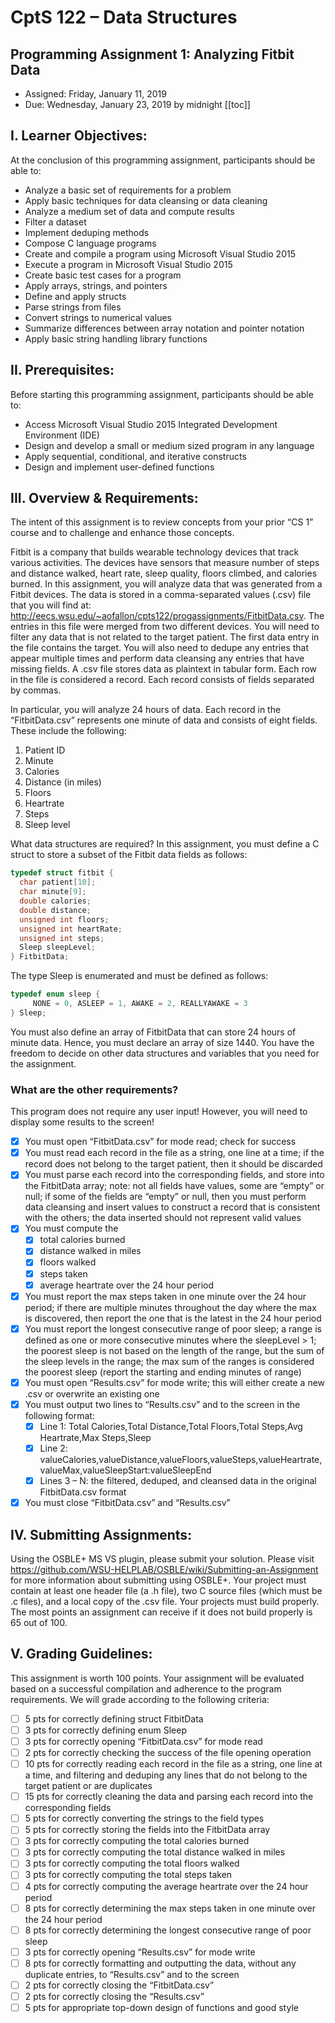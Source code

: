 # CptS 122 – Data Structures
## Programming Assignment 1: Analyzing Fitbit Data
- Assigned: Friday, January 11, 2019
- Due: Wednesday, January 23, 2019 by midnight
[[toc]]

## I. Learner Objectives:
At the conclusion of this programming assignment, participants should be able to:
- Analyze a basic set of requirements for a problem
- Apply basic techniques for data cleansing or data cleaning
- Analyze a medium set of data and compute results
- Filter a dataset
- Implement deduping methods
- Compose C language programs
- Create and compile a program using Microsoft Visual Studio 2015
- Execute a program in Microsoft Visual Studio 2015
- Create basic test cases for a program
- Apply arrays, strings, and pointers
- Define and apply structs
- Parse strings from files
- Convert strings to numerical values
- Summarize differences between array notation and pointer notation
- Apply basic string handling library functions

## II. Prerequisites:
Before starting this programming assignment, participants should be able to:
- Access Microsoft Visual Studio 2015 Integrated Development Environment (IDE)
- Design and develop a small or medium sized program in any language
- Apply sequential, conditional, and iterative constructs
- Design and implement user-defined functions

## III. Overview & Requirements:
The intent of this assignment is to review concepts from your prior “CS 1” course and to challenge and enhance those concepts.

Fitbit is a company that builds wearable technology devices that track various activities. The devices have sensors that measure number of steps and distance walked, heart rate, sleep quality, floors climbed, and calories burned. In this assignment, you will analyze data that was generated from a Fitbit devices. The data is stored in a comma-separated values (.csv) file that you will find at: http://eecs.wsu.edu/~aofallon/cpts122/progassignments/FitbitData.csv. The entries in this file were merged from two different devices. You will need to filter any data that is not related to the target patient. The first data entry in the file contains the target. You will also need to dedupe any entries that appear multiple times and perform data cleansing any entries that have missing fields. A .csv file stores data as plaintext in tabular form. Each row in the file is considered a record. Each record consists of fields separated by commas.

In particular, you will analyze 24 hours of data. Each record in the “FitbitData.csv” represents one minute of data and consists of eight fields. These include the following:

1.    Patient ID
2.    Minute
3.    Calories
4.    Distance (in miles)
5.    Floors
6.    Heartrate
7.    Steps
8.    Sleep level

What data structures are required?
In this assignment, you must define a C struct to store a subset of the Fitbit data fields as follows:

```c
typedef struct fitbit {
  char patient[10];
  char minute[9];
  double calories;
  double distance;
  unsigned int floors;
  unsigned int heartRate;
  unsigned int steps;
  Sleep sleepLevel;
} FitbitData;
```

The type Sleep is enumerated and must be defined as follows:
```c
typedef enum sleep {
     NONE = 0, ASLEEP = 1, AWAKE = 2, REALLYAWAKE = 3
} Sleep;
```

You must also define an array of FitbitData that can store 24 hours of minute data. Hence, you must declare an array of size 1440. You have the freedom to decide on other data structures and variables that you need for the assignment.

### What are the other requirements?

This program does not require any user input! However, you will need to display some results to the screen!
- [x] You must open “FitbitData.csv” for mode read; check for success
- [x] You must read each record in the file as a string, one line at a time; if the record does not belong to the target patient, then it should be discarded
- [x] You must parse each record into the corresponding fields, and store into the FitbitData array; note: not all fields have values, some are “empty” or null; if some of the fields are “empty” or null, then you must perform data cleansing and insert values to construct a record that is consistent with the others; the data inserted should not represent valid values
- [x] You must compute the
  - [x]  total calories burned
  - [x]  distance walked in miles
  - [x]  floors walked
  - [x]  steps taken
  - [x]  average heartrate over the 24 hour period
- [x] You must report the max steps taken in one minute over the 24 hour period; if there are multiple minutes throughout the day where the max is discovered, then report the one that is the latest in the 24 hour period
- [x] You must report the longest consecutive range of poor sleep; a range is defined as one or more consecutive minutes where the sleepLevel > 1; the poorest sleep is not based on the length of the range, but the sum of the sleep levels in the range; the max sum of the ranges is considered the poorest sleep (report the starting and ending minutes of range)
- [x] You must open “Results.csv” for mode write; this will either create a new .csv or overwrite an existing one
- [x] You must output two lines to “Results.csv” and to the screen in the following format:
  - [x]  Line 1: Total Calories,Total Distance,Total Floors,Total Steps,Avg Heartrate,Max Steps,Sleep
  - [x]  Line 2: valueCalories,valueDistance,valueFloors,valueSteps,valueHeartrate,valueMax,valueSleepStart:valueSleepEnd
  - [x]  Lines 3 – N: the filtered, deduped, and cleansed data in the original FitbitData.csv format

- [x] You must close “FitbitData.csv” and “Results.csv”

## IV. Submitting Assignments:
Using the OSBLE+ MS VS plugin, please submit your solution. Please visit https://github.com/WSU-HELPLAB/OSBLE/wiki/Submitting-an-Assignment for more information about submitting using OSBLE+.
Your project must contain at least one header file (a .h file), two C source files (which must be .c files), and a local copy of the .csv file.
Your projects must build properly. The most points an assignment can receive if it does not build properly is 65 out of 100.


## V. Grading Guidelines:

This assignment is worth 100 points. Your assignment will be evaluated based on a successful compilation and adherence to the program requirements. We will grade according to the following criteria:


- [ ] 5 pts for correctly defining struct FitbitData
- [ ] 3 pts for correctly defining enum Sleep
- [ ] 3 pts for correctly opening “FitbitData.csv” for mode read
- [ ] 2 pts for correctly checking the success of the file opening operation
- [ ] 10 pts for correctly reading each record in the file as a string, one line at a time, and filtering and deduping any lines that do not belong to the target patient or are duplicates
- [ ] 15 pts for correctly cleaning the data and parsing each record into the corresponding fields
- [ ] 5 pts for correctly converting the strings to the field types
- [ ] 5 pts for correctly storing the fields into the FitbitData array
- [ ] 3 pts for correctly computing the total calories burned
- [ ] 3 pts for correctly computing the total distance walked in miles
- [ ] 3 pts for correctly computing the total floors walked
- [ ] 3 pts for correctly computing the total steps taken
- [ ] 4 pts for correctly computing the average heartrate over the 24 hour period
- [ ] 8 pts for correctly determining the max steps taken in one minute over the 24 hour period
- [ ] 8 pts for correctly determining the longest consecutive range of poor sleep
- [ ] 3 pts for correctly opening “Results.csv” for mode write
- [ ] 8 pts for correctly formatting and outputting the data, without any duplicate entries, to “Results.csv” and to the screen
- [ ] 2 pts for correctly closing the “FitbitData.csv”
- [ ] 2 pts for correctly closing the “Results.csv”
- [ ] 5 pts for appropriate top-down design of functions and good style
